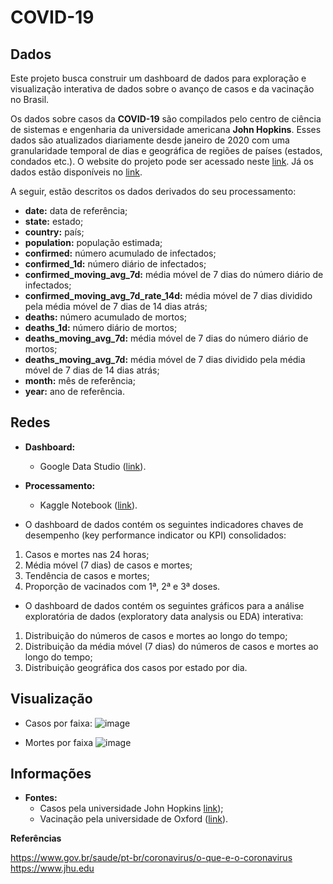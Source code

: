 # COVID-19 
## Dados

Este projeto busca construir um dashboard de dados para exploração e visualização interativa de dados sobre o avanço de casos e da vacinação no Brasil.


Os dados sobre casos da **COVID-19** são compilados pelo centro de ciência de sistemas e engenharia da universidade americana **John Hopkins**. Esses dados  são atualizados diariamente desde janeiro de 2020 com uma granularidade temporal de dias e geográfica de regiões de países (estados, condados etc.). O website do projeto pode ser acessado neste [link](https://systems.jhu.edu/research/public-health/ncov/). Já os dados estão disponíveis no [link](https://github.com/CSSEGISandData/COVID-19/tree/master/csse_covid_19_data/csse_covid_19_daily_reports).

A seguir, estão descritos os dados derivados do seu processamento:

* **date:** data de referência;
* **state:** estado;
* **country:** país;
* **population:** população estimada;
* **confirmed:** número acumulado de infectados;
* **confirmed_1d:** número diário de infectados;
* **confirmed_moving_avg_7d:** média móvel de 7 dias do número diário de infectados;
* **confirmed_moving_avg_7d_rate_14d:** média móvel de 7 dias dividido pela média móvel de 7 dias de 14 dias atrás;
* **deaths:** número acumulado de mortos;
* **deaths_1d:** número diário de mortos;
* **deaths_moving_avg_7d:** média móvel de 7 dias do número diário de mortos;
* **deaths_moving_avg_7d:** média móvel de 7 dias dividido pela média móvel de 7 dias de 14 dias atrás;
* **month:** mês de referência;
* **year:** ano de referência.

## Redes
* **Dashboard:**
  * Google Data Studio ([link](https://lookerstudio.google.com/reporting/0d8db6f1-66d6-4dd9-a875-1aa9182712d4)).

* **Processamento:**
  * Kaggle Notebook ([link](https://www.kaggle.com/code/hellenpeixoto/covid-19?scriptVersionId=191724264)).
 

* O dashboard de dados contém os seguintes indicadores chaves de desempenho (key performance indicator ou KPI) consolidados:
1. Casos e mortes nas 24 horas;
2. Média móvel (7 dias) de casos e mortes;
3. Tendência de casos e mortes;
4. Proporção de vacinados com 1ª, 2ª e 3ª doses.


* O dashboard de dados contém os seguintes gráficos para a análise exploratória de dados (exploratory data analysis ou EDA) interativa:
1. Distribuição do números de casos e mortes ao longo do tempo;
2. Distribuição da média móvel (7 dias) do números de casos e mortes ao longo do tempo;
3. Distribuição geográfica dos casos por estado por dia.

## Visualização
* Casos por faixa:
![image](https://github.com/user-attachments/assets/c6fb3549-adb3-49db-aa32-e1e8af60cfcb)

* Mortes por faixa
![image](https://github.com/user-attachments/assets/d680c52e-d42a-4d66-9670-79ad96b2bd3a)

## Informações
* **Fontes:**
  * Casos pela universidade John Hopkins [link](https:////www.jhu.edu/));
  * Vacinação pela universidade de Oxford ([link](https://www.bbc.com/portuguese/geral-54698507)).
    
**Referências**

https://www.gov.br/saude/pt-br/coronavirus/o-que-e-o-coronavirus https://www.jhu.edu


